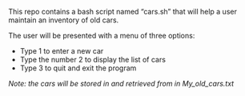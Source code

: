 This repo contains a bash script named “cars.sh” that will help a user maintain an inventory of old cars.
 
 The user will be presented with a menu of three options:
* Type 1 to enter a new car
* Type the number 2 to display the list of cars
* Type 3 to quit and exit the program

*Note: the cars will be stored in and retrieved from in My_old_cars.txt*

